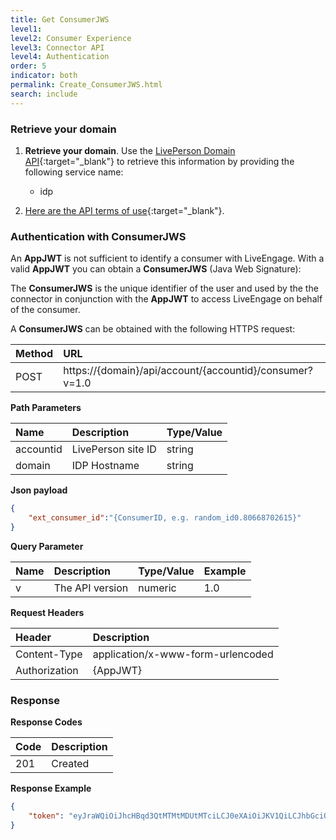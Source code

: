 ```yaml
---
title: Get ConsumerJWS
level1:
level2: Consumer Experience
level3: Connector API
level4: Authentication
order: 5
indicator: both
permalink: Create_ConsumerJWS.html
search: include
---
```


### Retrieve your domain

1. **Retrieve your domain**. Use the [LivePerson Domain API](agent-domain-domain-api.html){:target="_blank"} to retrieve this information by providing the following service name:

	* idp

2. [Here are the API terms of use](https://www.liveperson.com/policies/apitou){:target="_blank"}.

### Authentication with ConsumerJWS

An **AppJWT** is not sufficient to identify a consumer with LiveEngage. With a valid **AppJWT** you can obtain a **ConsumerJWS** (Java Web Signature):

The **ConsumerJWS** is the unique identifier of the user and used by the the connector in conjunction with the **AppJWT** to access LiveEngage on behalf of the consumer.

A **ConsumerJWS** can be obtained with the following HTTPS request:


| Method | URL  |
| :--- | :--- |
| POST | https://{domain}/api/account/{accountid}/consumer?v=1.0|


**Path Parameters**

| Name  | Description | Type/Value |
| :--- | :--- | :--- |
| accountid | LivePerson site ID | string |
| domain | IDP Hostname | string |

**Json payload**

```json
{
	"ext_consumer_id":"{ConsumerID, e.g. random_id0.80668702615}"
}
```

**Query Parameter**

| Name  | Description | Type/Value | Example |
| :--- | :--- | :--- | --- |
| v | The API version | numeric | 1.0 |


**Request Headers**

| Header | Description |
| :--- | :--- |
| Content-Type | application/x-www-form-urlencoded |
| Authorization | {AppJWT} |


### Response

**Response Codes**

| Code | Description |
| :--- | :--- |
| 201 | Created |


**Response Example**

```json
{
    "token": "eyJraWQiOiJhcHBqd3QtMTMtMDUtMTciLCJ0eXAiOiJKV1QiLCJhbGciOiJSUzI1NiJ9.eyJhY2NvdW50X2lkIjoibGUzMTQ1Nzc4MCIsImV4dF9jb25zdW1lcl9pZCI6InJhbmRvbV9pZDAuMTczMDc3OTY4NzUiLCJscF9jb25zdW1lcl9pZCI6IjI5Y2FmMGMxMTQ4Njk5NmQ5Mzg3ZTNhNDRlYzM0MjI5ZDEyNzMwNGRiNDk2NmQ3NzUyNzE2YmNlYjUzOGZhMjQifQ.TAJgP31rmpHvGKqb_yLP9yzVi_7tu7YoRfoqQ3RfuXGwR_AOV7DWL5Njy1m2YpC5kd9L_oRmytjFwfckwyuFJewwPGYxeZAY1q1jR5tPdb0nsvRyrMdKzO1_AFWUJtD013H9fjyjxHvxwV_Q2xe6Xp00J0T_-I6d6BkUpUFSPww"
}
```
